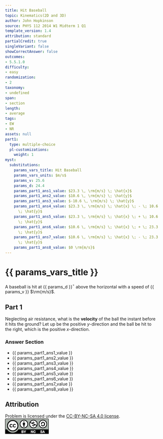 ```yaml
---
title: Hit Baseball
topic: Kinematics(2D and 3D)
author: John Hopkinson
source: PHYS 112 2014 W1 Midterm 1 Q1
template_version: 1.4
attribution: standard
partialCredit: true
singleVariant: false
showCorrectAnswer: false
outcomes:
- 5.5.1.0
difficulty:
- easy
randomization:
- 2
taxonomy:
- undefined
span:
- section
length:
- average
tags:
- EW
- NR
assets: null
part1:
  type: multiple-choice
  pl-customizations:
    weight: 1
myst:
  substitutions:
    params_vars_title: Hit Baseball
    params_vars_units: $m/s$
    params_v: 25.6
    params_d: 24.4
    params_part1_ans1_value: $23.3 \, \rm{m/s} \; \hat{x}$
    params_part1_ans2_value: $10.6 \, \rm{m/s} \; \hat{y}$
    params_part1_ans3_value: $-10.6 \, \rm{m/s} \; \hat{y}$
    params_part1_ans4_value: $23.3 \, \rm{m/s} \; \hat{x} \; - \; 10.6 \, \rm{m/s}
      \; \hat{y}$
    params_part1_ans5_value: $23.3 \, \rm{m/s} \; \hat{x} \; + \; 10.6 \, \rm{m/s}
      \; \hat{y}$
    params_part1_ans6_value: $10.6 \, \rm{m/s} \; \hat{x} \; + \; 23.3 \, \rm{m/s}
      \; \hat{y}$
    params_part1_ans7_value: $10.6 \, \rm{m/s} \; \hat{x} \; - \; 23.3 \, \rm{m/s}
      \; \hat{y}$
    params_part1_ans8_value: $0 \rm{m/s}$
---
```

# {{ params_vars_title }}
A baseball is hit at {{ params_d }}$^\circ$ above the horizontal with a speed of {{ params_v }} $\rm{m/s}$.

## Part 1

Neglecting air resistance, what is the **velocity** of the ball the instant before it hits the ground? Let up be the positive $y$-direction and the ball be hit to the right, which is the positive $x$-direction.

### Answer Section

- {{ params_part1_ans1_value }}
- {{ params_part1_ans2_value }}
- {{ params_part1_ans3_value }}
- {{ params_part1_ans4_value }}
- {{ params_part1_ans5_value }}
- {{ params_part1_ans6_value }}
- {{ params_part1_ans7_value }}
- {{ params_part1_ans8_value }}

## Attribution

Problem is licensed under the [CC-BY-NC-SA 4.0 license](https://creativecommons.org/licenses/by-nc-sa/4.0/).<br> ![The Creative Commons 4.0 license requiring attribution-BY, non-commercial-NC, and share-alike-SA license.](https://raw.githubusercontent.com/firasm/bits/master/by-nc-sa.png)